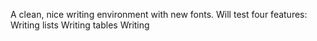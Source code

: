 A clean, nice writing environment with new fonts. Will test four features:
Writing lists
Writing tables
Writing 